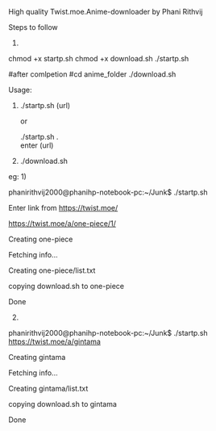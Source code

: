 High quality Twist.moe.Anime-downloader by Phani Rithvij

Steps to follow

1)

chmod +x startp.sh
chmod +x download.sh 
./startp.sh 

#after comlpetion
#cd anime_folder
./download.sh

Usage:

1.	./startp.sh (url)
	
	or
	
	./startp.sh
.	
	enter (url)

2.	./download.sh


eg:
1)

phanirithvij2000@phanihp-notebook-pc:~/Junk$ ./startp.sh 

Enter link from https://twist.moe/

https://twist.moe/a/one-piece/1/

Creating one-piece

Fetching info...

Creating one-piece/list.txt

copying download.sh to one-piece

Done

2)

phanirithvij2000@phanihp-notebook-pc:~/Junk$ ./startp.sh https://twist.moe/a/gintama

Creating gintama

Fetching info...

Creating gintama/list.txt

copying download.sh to gintama

Done


